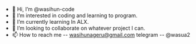 - 👋 Hi, I’m @wasihun-code
- 👀 I’m interested in coding and learning to program.
- 🌱 I’m currently learning In ALX.
- 💞️ I’m looking to collaborate on whatever project I can.
- 📫 How to reach me 
        -- wasihunageru@gmail.com
   telegram -- @wasua2

<!---
wasihun-code/wasihun-code is a ✨ special ✨ repository because its `README.md` (this file) appears on your GitHub profile.
You can click the Preview link to take a look at your changes.
--->
